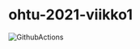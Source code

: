 # ohtu-2021-viikko1

![GithubActions](https://github.com/ainokuos/ohtu-2021-viikko1/workflows/CI/badge.svg)

